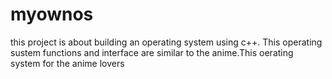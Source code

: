 # myownos
this project is about building an operating system using c++.
This operating sustem functions and interface are similar to the anime.This oerating system for the anime lovers

